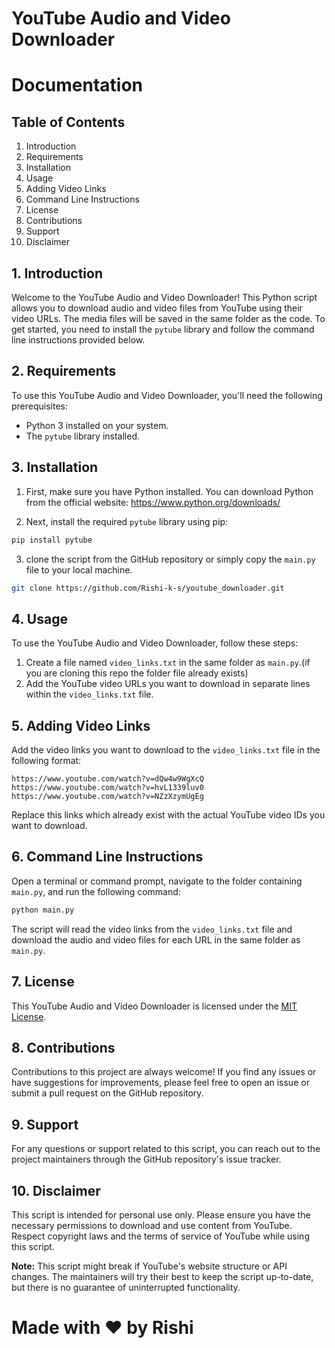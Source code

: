 # YouTube Audio and Video Downloader 
# Documentation

## Table of Contents
1. Introduction
2. Requirements
3. Installation
4. Usage
5. Adding Video Links
6. Command Line Instructions
7. License
8. Contributions
9. Support
10. Disclaimer

## 1. Introduction

Welcome to the YouTube Audio and Video Downloader! This Python script allows you to download audio and video files from YouTube using their video URLs. The media files will be saved in the same folder as the code. To get started, you need to install the `pytube` library and follow the command line instructions provided below.

## 2. Requirements

To use this YouTube Audio and Video Downloader, you'll need the following prerequisites:

- Python 3 installed on your system.
- The `pytube` library installed.

## 3. Installation

1. First, make sure you have Python installed. You can download Python from the official website: https://www.python.org/downloads/

2. Next, install the required `pytube` library using pip:

```bash
pip install pytube
```

3. clone the script from the GitHub repository or simply copy the `main.py` file to your local machine.
```bash
git clone https://github.com/Rishi-k-s/youtube_downloader.git
```
## 4. Usage

To use the YouTube Audio and Video Downloader, follow these steps:

1. Create a file named `video_links.txt` in the same folder as `main.py`.(if you are cloning this repo the folder file already exists)
2. Add the YouTube video URLs you want to download in separate lines within the `video_links.txt` file.

## 5. Adding Video Links

Add the video links you want to download to the `video_links.txt` file in the following format:

```plaintext
https://www.youtube.com/watch?v=dQw4w9WgXcQ
https://www.youtube.com/watch?v=hvL1339luv0
https://www.youtube.com/watch?v=NZzXzymUgEg
```

Replace this links which already exist with the actual YouTube video IDs you want to download.

## 6. Command Line Instructions

Open a terminal or command prompt, navigate to the folder containing `main.py`, and run the following command:

```bash
python main.py
```

The script will read the video links from the `video_links.txt` file and download the audio and video files for each URL in the same folder as `main.py`.

## 7. License

This YouTube Audio and Video Downloader is licensed under the [MIT License](https://opensource.org/licenses/MIT).

## 8. Contributions

Contributions to this project are always welcome! If you find any issues or have suggestions for improvements, please feel free to open an issue or submit a pull request on the GitHub repository.

## 9. Support

For any questions or support related to this script, you can reach out to the project maintainers through the GitHub repository's issue tracker.

## 10. Disclaimer

This script is intended for personal use only. Please ensure you have the necessary permissions to download and use content from YouTube. Respect copyright laws and the terms of service of YouTube while using this script.

**Note:** This script might break if YouTube's website structure or API changes. The maintainers will try their best to keep the script up-to-date, but there is no guarantee of uninterrupted functionality.

# Made with ❤️ by Rishi